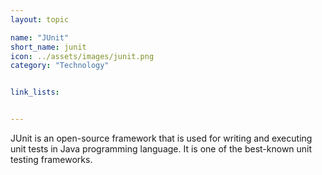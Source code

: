 ```yaml
---
layout: topic

name: "JUnit"
short_name: junit
icon: ../assets/images/junit.png
category: "Technology"


link_lists:


---
```


JUnit is an open-source framework that is used for writing and executing unit tests in Java programming language. It is one of the best-known unit testing frameworks.